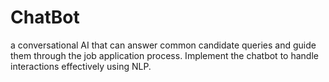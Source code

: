# ChatBot
a conversational AI that can answer common candidate queries and guide them through the job application process.  Implement the chatbot to handle interactions effectively using NLP.

